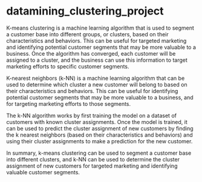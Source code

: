 # datamining_clustering_project
K-means clustering is a machine learning algorithm that is used to segment a customer base into different groups, or clusters, based on their characteristics and behaviors. This can be useful for targeted marketing and identifying potential customer segments that may be more valuable to a business.
Once the algorithm has converged, each customer will be assigned to a cluster, and the business can use this information to target marketing efforts to specific customer segments.

K-nearest neighbors (k-NN) is a machine learning algorithm that can be used to determine which cluster a new customer will belong to based on their characteristics and behaviors. This can be useful for identifying potential customer segments that may be more valuable to a business, and for targeting marketing efforts to those segments.

The k-NN algorithm works by first training the model on a dataset of customers with known cluster assignments. Once the model is trained, it can be used to predict the cluster assignment of new customers by finding the k nearest neighbors (based on their characteristics and behaviors) and using their cluster assignments to make a prediction for the new customer.

In summary, k-means clustering can be used to segment a customer base into different clusters, and k-NN can be used to determine the cluster assignment of new customers for targeted marketing and identifying valuable customer segments.
